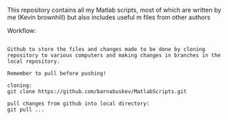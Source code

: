This repository contains all my Matlab scripts, most of which are written by me (Kevin brownhill) but also includes useful m files from other authors


Workflow:
~~~~~~~~~

Github to store the files and changes made to be done by cloning repository to various computers and making changes in branches in the local repository.

Remember to pull before pushing!

cloning:
git clone https://github.com/barnabuskev/MatlabScripts.git

pull changes from github into local directory:
git pull ...
